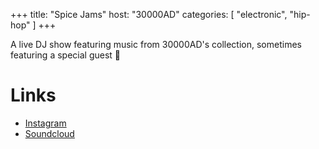 +++
title: "Spice Jams"
host: "30000AD"
categories: [
  "electronic",
  "hip-hop"
]
+++

A live DJ show featuring music from 30000AD's collection, sometimes featuring a special guest 💛

# Links

- [Instagram](https://www.instagram.com/30000ad/)
- [Soundcloud](https://soundcloud.com/30000ad)
